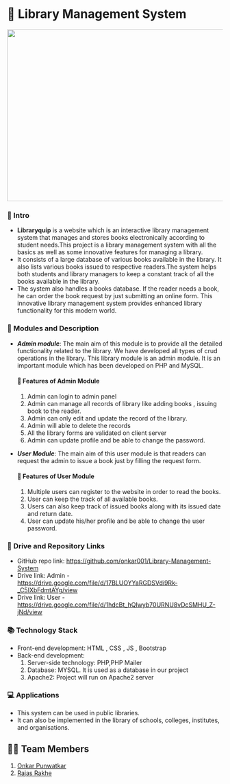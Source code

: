 # 🔰 Library Management System

<p align="center">
<img src="https://img.freepik.com/free-vector/people-library-flat-vector-illustration_74855-6607.jpg" width="600" height="400"></p>


### 📕 Intro 
- **Libraryquip** is a website which is an interactive library management system that manages and stores books electronically according to student needs.This project is a library management system with all the basics as well as some innovative features for managing a library.
- It consists of a large database of various books available in the library. It also lists various books issued to respective readers.The system helps both students and library managers to keep a constant track of all the books available in the library.
- The system also handles a books database. If the reader needs a book, he can order the book request  by just submitting an online form. This innovative library management system provides enhanced library functionality for this modern world.

### 📝 Modules and Description
- ***Admin module***:
The main aim of this module is to provide all the detailed functionality related to the library. We have developed all types of crud operations in the library. This library module is an admin module. It is an important module  which has been developed on PHP and MySQL. 
  #### 📳 Features of Admin Module
    1. Admin can login to admin panel
    2. Admin can manage all records of library like adding books , issuing book to the reader. 
    3. Admin can only edit and update the record of the library.
    4. Admin will able to delete the records
    5. All the library forms are validated on client server
    6. Admin can update profile and be able to change the password.

- ***User Module***:
The main aim of this user module is that readers can request the admin to issue a book just by filling the request form.
  #### 📳 Features of User Module
    1. Multiple users can register to the website in order to read the books.
    2. User can keep the track of all available books.
    3. Users can also keep track of issued books along with its issued date and return date.
    4. User can update his/her profile and be able to change the user password.


### 🔗 Drive and Repository Links
* GitHub repo link: https://github.com/onkar001/Library-Management-System
* Drive link: Admin - https://drive.google.com/file/d/17BLUOYYaRGDSVdi9Rk-_C5IXbFdmtAYg/view
* Drive link: User  - https://drive.google.com/file/d/1hdcBt_hQIwyb70URNU8vDcSMHU_Z-jNd/view

### 📚 Technology Stack
* Front-end development: HTML , CSS , JS , Bootstrap
* Back-end development:
    1. Server-side technology: PHP,PHP Mailer
    2. Database: MYSQL. It is used as a database in our project
    3. Apache2: Project will run on Apache2 server

### 💻 Applications 
* This system can be used in public libraries. 
* It can also be implemented in the library of schools, colleges, institutes, and organisations.


## 👨‍💻 Team Members
1. [Onkar Punwatkar](https://github.com/onkar001)
2. [Rajas Rakhe](https://github.com/rajasrakhe20)




 


 


